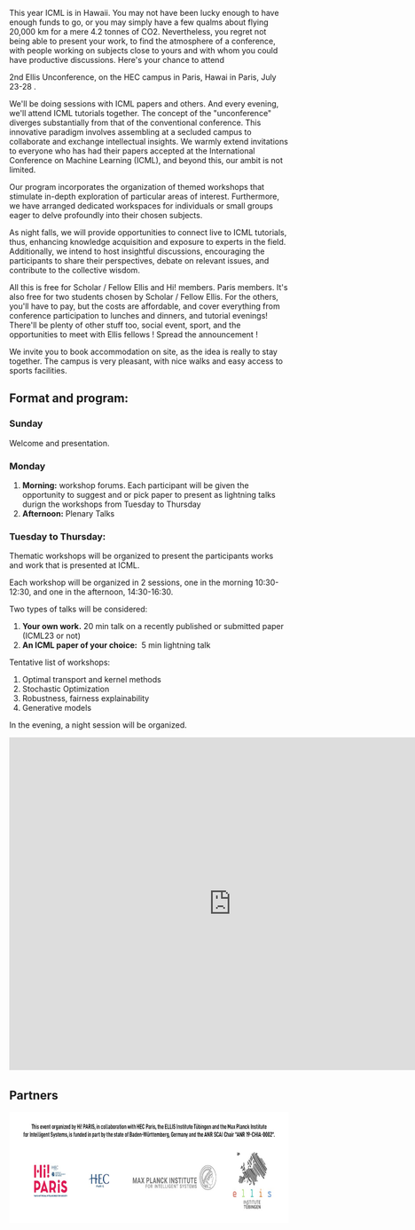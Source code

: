 
This year ICML is in Hawaii. You may not have been lucky enough to have enough funds to go, or you may simply have a few qualms about flying 20,000 km for a mere 4.2 tonnes of CO2. Nevertheless, you regret not being able to present your work, to find the atmosphere of a conference, with people working on subjects close to yours and with whom you could have productive discussions. Here's your chance to attend

2nd Ellis Unconference, on the HEC campus in Paris, Hawai in Paris, July 23-28 .

We'll be doing sessions with ICML papers and others. And every evening, we'll attend ICML tutorials together. The concept of the "unconference" diverges substantially from that of the conventional conference. This innovative paradigm involves assembling at a secluded campus to collaborate and exchange intellectual insights. We warmly extend invitations to everyone who has had their papers accepted at the International Conference on Machine Learning (ICML), and beyond this, our ambit is not limited.

Our program incorporates the organization of themed workshops that stimulate in-depth  exploration of particular areas of interest. Furthermore, we have arranged dedicated workspaces for individuals or small groups eager to delve profoundly into their chosen subjects.

As night falls, we will provide opportunities to connect live to ICML tutorials, thus, enhancing knowledge acquisition and exposure to experts in the field. Additionally, we intend to host insightful discussions, encouraging the participants to share their perspectives, debate on relevant issues, and contribute to the collective wisdom.

All this is free for Scholar / Fellow Ellis and Hi! members. Paris members. It's also free for two students chosen by Scholar / Fellow Ellis. For the others, you'll have to pay, but the costs are affordable, and cover everything from conference participation to lunches and dinners, and tutorial evenings! There'll be plenty of other stuff too, social event, sport, and the opportunities to meet with Ellis fellows ! Spread the announcement !

We invite you to book accommodation on site, as the idea is really to stay
together. The campus is very pleasant, with nice walks and easy access to sports
facilities.


## Format and program:

### Sunday
Welcome and presentation.

### Monday
1. **Morning:** workshop forums. Each participant will be given the opportunity to suggest and or pick paper to present as lightning talks durign the workshops from Tuesday to  Thursday
2. **Afternoon:** Plenary Talks

### Tuesday to Thursday:
Thematic workshops will be organized to present the participants works and work that is presented at ICML.

Each workshop will be organized in 2 sessions, one in the morning 10:30-12:30, and one in the afternoon, 14:30-16:30.

Two types of talks will be considered:
1. **Your own work.** 20 min talk on a recently published or submitted paper (ICML23 or not)
2. **An ICML paper of your choice:**  5 min lightning talk

Tentative list of workshops:
1. Optimal transport and kernel methods
2. Stochastic Optimization
3. Robustness, fairness explainability
4. Generative models

In the evening, a night session will be organized.

<iframe src="https://calendar.google.com/calendar/embed?height=600&wkst=1&bgcolor=%23ffffff&ctz=Europe%2FParis&mode=WEEK&hl=en&src=ZTA4ODZjZDcwMmQ0Njg5YzE0MDZmZDQxOWVjMjI3Yjg5MGM3M2U4NmQ0OTcyYzYxYTRiYTgzNTI3YjA0MDAyMkBncm91cC5jYWxlbmRhci5nb29nbGUuY29t&color=%234285F4&dates=20230723/20230729" width="800" height="600" frameborder="0" scrolling="no"></iframe>



## Partners

<img src="imgs/footer.jpg" alt="Hi Paris" style="height:200px;">

